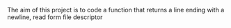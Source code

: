The aim of this project is to code a function that returns a line ending with a newline, read form file descriptor
